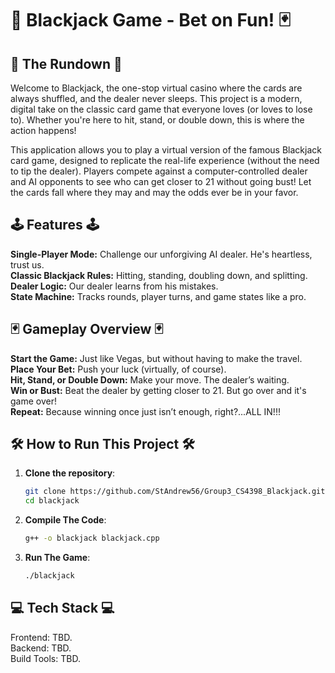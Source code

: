 #  🎲 Blackjack Game - Bet on Fun! 🃏
## 🚂 The Rundown 🚂
Welcome to Blackjack, the one-stop virtual casino where the cards are always shuffled, and the dealer never sleeps. This project is a modern, digital take on the classic card game that everyone loves (or loves to lose to). Whether you're here to hit, stand, or double down, this is where the action happens!

This application allows you to play a virtual version of the famous Blackjack card game, designed to replicate the real-life experience (without the need to tip the dealer). Players compete against a computer-controlled dealer and AI opponents to see who can get closer to 21 without going bust! Let the cards fall where they may and may the odds ever be in your favor.
 

## 🕹️ Features 🕹️
**Single-Player Mode:** Challenge our unforgiving AI dealer. He's heartless, trust us.<br>
**Classic Blackjack Rules:** Hitting, standing, doubling down, and splitting.<br>
**Dealer Logic:** Our dealer learns from his mistakes.<br>
**State Machine:** Tracks rounds, player turns, and game states like a pro.<br>


## 🃏 Gameplay Overview 🃏

**Start the Game:** Just like Vegas, but without having to make the travel.<br>
**Place Your Bet:** Push your luck (virtually, of course).<br>
**Hit, Stand, or Double Down:** Make your move. The dealer’s waiting.<br>
**Win or Bust:** Beat the dealer by getting closer to 21. But go over and it's game over!<br>
**Repeat:** Because winning once just isn’t enough, right?...ALL IN!!!<br>

## 🛠️ How to Run This Project 🛠️

1. **Clone the repository**:
   ```bash
   git clone https://github.com/StAndrew56/Group3_CS4398_Blackjack.git
   cd blackjack
   ```
2. **Compile The Code**:
   ```bash
   g++ -o blackjack blackjack.cpp
   ```
3. **Run The Game**:
    ```bash
    ./blackjack
    ```

## 💻 Tech Stack 💻

Frontend: TBD.<br>
Backend: TBD.<br>
Build Tools: TBD.<br>



